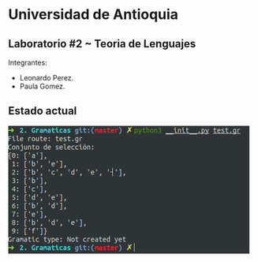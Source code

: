 Universidad de Antioquia
==================
Laboratorio #2 ~ Teoria de Lenguajes
------------------

Integrantes:
- Leonardo Perez.
- Paula Gomez.


Estado actual
--------------
![estado_07082018](images/current_status.png)